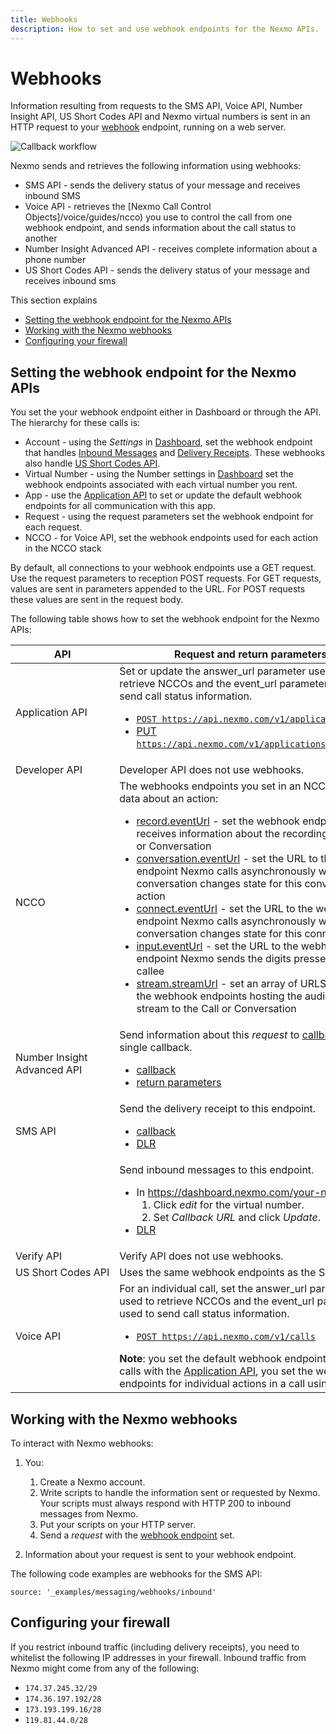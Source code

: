 ```yaml
---
title: Webhooks
description: How to set and use webhook endpoints for the Nexmo APIs.
---
```


# Webhooks

Information resulting from requests to the SMS API, Voice API, Number Insight API, US Short Codes API and Nexmo virtual numbers is sent in an HTTP request to your [webhook](https://en.wikipedia.org/wiki/Webhook) endpoint, running on a web server.

![Callback workflow](/assets/images/workflow_callbacks.svg)

Nexmo sends and retrieves the following information using webhooks:

* SMS API - sends the delivery status of your message and receives inbound SMS
* Voice API - retrieves the [Nexmo Call Control Objects]/voice/guides/ncco) you use to control the call from one webhook endpoint, and sends information about the call status to another
* Number Insight Advanced API - receives complete information about a phone number
* US Short Codes API - sends the delivery status of your message and receives inbound sms

This section explains

* [Setting the webhook endpoint for the Nexmo APIs](#setting-the-webhook-endpoint-for-the-nexmo-apis)
* [Working with the Nexmo webhooks](#working-with-the-nexmo-webhooks)
* [Configuring your firewall](#configuring-your-firewall)

## Setting the webhook endpoint for the Nexmo APIs

You set the your webhook endpoint either in Dashboard or through the API. The hierarchy for these calls is:

* Account - using the *Settings* in [Dashboard](https://dashboard.nexmo.com ), set the webhook endpoint that handles [Inbound Messages](/api/sms#inbound) and [Delivery Receipts](/api/sms#delivery_receipt). These webhooks also handle [US Short Codes API](/messaging/us-short-codes/overview).
* Virtual Number - using the Number settings in [Dashboard](https://dashboard.nexmo.com) set the webhook endpoints associated with each virtual number you rent.
* App - use the [Application API](https://docs.nexmo.com/tools/application-api) to set or update the default webhook endpoints for all communication with this app.
* Request - using the request parameters set the webhook endpoint for each request.
* NCCO - for Voice API, set the webhook endpoints used for each action in the NCCO stack

By default, all connections to your webhook endpoints use a GET request. Use the request parameters to reception POST requests. For GET requests, values are sent in parameters appended to the URL. For POST requests these values are sent in the request body.

The following table shows how to set the webhook endpoint for the Nexmo APIs:

API | Request and return parameters
-- | --
Application API | Set or update the answer_url parameter used to retrieve NCCOs and the event_url parameter used to send call status information. <ul><li>[`POST https://api.nexmo.com/v1/applications`](https://docs.nexmo.com/tools/application-api/api-reference#create)</li><li>[PUT `https://api.nexmo.com/v1/applications/{app_uuid}`](https://docs.nexmo.com/tools/application-api/api-reference#update)</li></ul></ul>
Developer API | Developer API does not use webhooks.
NCCO |  The webhooks endpoints you set in an NCCO receive data about an action: <ul><li>[record.eventUrl](/voice/guides/ncco-reference#record) - set the webhook endpoint that receives information about the recording for a Call or Conversation</li><li>[conversation.eventUrl](/voice/guides/ncco-reference#conversation) - set the URL to the webhook endpoint Nexmo calls asynchronously when a conversation changes state for this conversation action</li><li>[connect.eventUrl](/voice/guides/ncco-reference#connect) - set the URL to the webhook endpoint Nexmo calls asynchronously when a conversation changes state for this connect action</li><li>[input.eventUrl](/voice/guides/ncco-reference#input) - set the URL to the webhook endpoint Nexmo sends the digits pressed by the callee</li><li>[stream.streamUrl](/voice/guides/ncco-reference#stream) - set an array of URLS  pointing to the webhook endpoints hosting the audio file to stream to the Call or Conversation</li></ul> |
Number Insight Advanced API  | Send information about this *request* to [callback](https://docs.nexmo.com/number-insight/advanced-async/api-reference#callback) in a single callback. <ul><li>[callback ](https://docs.nexmo.com/number-insight/advanced-async/api-reference#callback) </li><li>[return parameters ](https://docs.nexmo.com/number-insight/advanced-async/api-reference#ni-return-parameters ) </li></ul>  
SMS API | Send the delivery receipt to this endpoint. <ul><li>[callback](/api/sms#callback)</li><li>[DLR ](/api/sms#delivery_receipt) </li></ul>  
&nbsp; | Send inbound messages to this endpoint. <ul><li>In https://dashboard.nexmo.com/your-numbers: <ol><li>Click *edit* for the virtual number.</li><li>Set *Callback URL* and click *Update*.</li></ol></li><li>[DLR ](/api/sms#delivery_receipt)</li></ul>
Verify API | Verify API does not use webhooks.
<span style="white-space:nowrap;">US Short Codes API</span> | Uses the same webhook endpoints as the SMS API.
Voice API | For an individual call, set the answer_url parameter used to retrieve NCCOs and the event_url parameter used to send call status information. <ul><li> [`POST https://api.nexmo.com/v1/calls`](/api/voice#create-an-outbound-call) </li></ul> **Note**: you set the default webhook endpoints for all calls with the [Application API](#application_api), you set the webhook endpoints for individual actions in a call using  [NCCO](#ncco)s. |


## Working with the Nexmo webhooks

To interact with Nexmo webhooks:

1. You:

    1. Create a Nexmo account.
    2. Write scripts to handle the information sent or requested by Nexmo. Your scripts must always respond with HTTP 200 to inbound messages from Nexmo.
    3. Put your scripts on your HTTP server.
    4. Send a *request* with the [webhook endpoint](#setting) set.

2. Information about your request is sent to your webhook endpoint.

The following code examples are webhooks for the SMS API:

```tabbed_examples
source: '_examples/messaging/webhooks/inbound'
```

## Configuring your firewall
If you restrict inbound traffic (including delivery receipts), you need to whitelist the following IP addresses in your firewall. Inbound traffic from Nexmo might come from any of the following:

* `174.37.245.32/29`
* `174.36.197.192/28`
* `173.193.199.16/28`
* `119.81.44.0/28`
